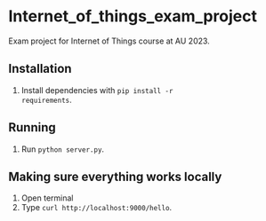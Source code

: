 # Internet_of_things_exam_project
Exam project for Internet of Things course at AU 2023.

## Installation
1) Install dependencies with <code>pip install -r requirements</code>.

## Running 
1) Run <code>python server.py</code>.

## Making sure everything works locally
1) Open terminal
2) Type <code>curl http://localhost:9000/hello</code>.
